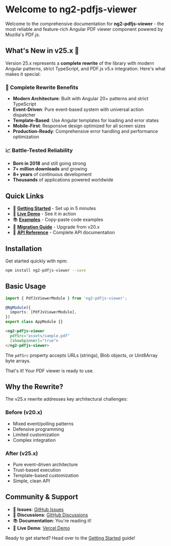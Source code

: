 # Welcome to ng2-pdfjs-viewer

Welcome to the comprehensive documentation for **ng2-pdfjs-viewer** - the most reliable and feature-rich Angular PDF viewer component powered by Mozilla's PDF.js.

## What's New in v25.x 🎉

Version 25.x represents a **complete rewrite** of the library with modern Angular patterns, strict TypeScript, and PDF.js v5.x integration. Here's what makes it special:

### 🚀 Complete Rewrite Benefits

- **Modern Architecture**: Built with Angular 20+ patterns and strict TypeScript
- **Event-Driven**: Pure event-based system with universal action dispatcher
- **Template-Based**: Use Angular templates for loading and error states
- **Mobile-First**: Responsive design optimized for all screen sizes
- **Production-Ready**: Comprehensive error handling and performance optimization

### 📈 Battle-Tested Reliability

- **Born in 2018** and still going strong
- **7+ million downloads** and growing
- **8+ years** of continuous development
- **Thousands** of applications powered worldwide

## Quick Links

- 🚀 [**Getting Started**](./getting-started) - Set up in 5 minutes
- 🎯 [**Live Demo**](https://angular-pdf-viewer-demo.vercel.app/) - See it in action
- 📚 [**Examples**](./examples/basic-usage) - Copy-paste code examples
- 🔄 [**Migration Guide**](./migration/overview) - Upgrade from v20.x
- 📖 [**API Reference**](./api/component-inputs) - Complete API documentation

## Installation

Get started quickly with npm:

```bash
npm install ng2-pdfjs-viewer --save
```

## Basic Usage

```typescript
import { PdfJsViewerModule } from 'ng2-pdfjs-viewer';

@NgModule({
  imports: [PdfJsViewerModule],
})
export class AppModule {}
```

```html
<ng2-pdfjs-viewer 
  pdfSrc="assets/sample.pdf" 
  [showSpinner]="true">
</ng2-pdfjs-viewer>
```

The `pdfSrc` property accepts URLs (strings), Blob objects, or Uint8Array byte arrays.

That's it! Your PDF viewer is ready to use.

## Why the Rewrite?

The v25.x rewrite addresses key architectural challenges:

### Before (v20.x)
- Mixed event/polling patterns
- Defensive programming
- Limited customization
- Complex integration

### After (v25.x)
- Pure event-driven architecture
- Trust-based execution
- Template-based customization
- Simple, clean API

## Community & Support

- 🐛 **Issues**: [GitHub Issues](https://github.com/intbot/ng2-pdfjs-viewer/issues)
- 💬 **Discussions**: [GitHub Discussions](https://github.com/intbot/ng2-pdfjs-viewer/discussions)
- 📚 **Documentation**: You're reading it!
- 🎯 **Live Demo**: [Vercel Demo](https://angular-pdf-viewer-demo.vercel.app/)

Ready to get started? Head over to the [Getting Started](./getting-started) guide!